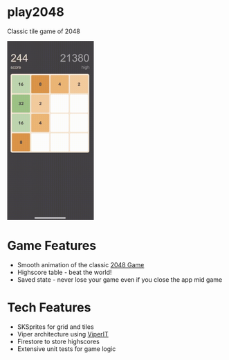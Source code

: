 # play2048
Classic tile game of 2048

<img src="/play2048/Assets/2048.gif" width="200px" />

# Game Features

* Smooth animation of the classic [2048 Game](https://en.wikipedia.org/wiki/2048_(video_game))
* Highscore table - beat the world!
* Saved state - never lose your game even if you close the app mid game

# Tech Features

* SKSprites for grid and tiles
* Viper architecture using [ViperIT](https://github.com/ferranabello/Viperit)
* Firestore to store highscores
* Extensive unit tests for game logic

